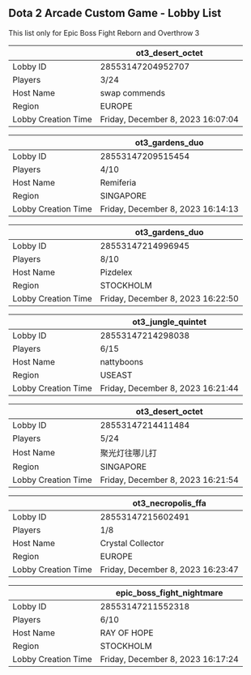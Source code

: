 ## Dota 2 Arcade Custom Game - Lobby List

This list only for Epic Boss Fight Reborn and Overthrow 3

|  | ot3_desert_octet |
| ------ | ------ |
| Lobby ID | 28553147204952707 |
| Players | 3/24 |
| Host Name | swap commends |
| Region | EUROPE |
| Lobby Creation Time | Friday, December 8, 2023 16:07:04 |


|  | ot3_gardens_duo |
| ------ | ------ |
| Lobby ID | 28553147209515454 |
| Players | 4/10 |
| Host Name | Remiferia |
| Region | SINGAPORE |
| Lobby Creation Time | Friday, December 8, 2023 16:14:13 |


|  | ot3_gardens_duo |
| ------ | ------ |
| Lobby ID | 28553147214996945 |
| Players | 8/10 |
| Host Name | Pizdelex |
| Region | STOCKHOLM |
| Lobby Creation Time | Friday, December 8, 2023 16:22:50 |


|  | ot3_jungle_quintet |
| ------ | ------ |
| Lobby ID | 28553147214298038 |
| Players | 6/15 |
| Host Name | nattyboons |
| Region | USEAST |
| Lobby Creation Time | Friday, December 8, 2023 16:21:44 |


|  | ot3_desert_octet |
| ------ | ------ |
| Lobby ID | 28553147214411484 |
| Players | 5/24 |
| Host Name | 聚光灯往哪儿打 |
| Region | SINGAPORE |
| Lobby Creation Time | Friday, December 8, 2023 16:21:54 |


|  | ot3_necropolis_ffa |
| ------ | ------ |
| Lobby ID | 28553147215602491 |
| Players | 1/8 |
| Host Name | Crystal Collector |
| Region | EUROPE |
| Lobby Creation Time | Friday, December 8, 2023 16:23:47 |


|  | epic_boss_fight_nightmare |
| ------ | ------ |
| Lobby ID | 28553147211552318 |
| Players | 6/10 |
| Host Name | RAY OF HOPE |
| Region | STOCKHOLM |
| Lobby Creation Time | Friday, December 8, 2023 16:17:24 |


